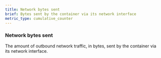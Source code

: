 ```yaml
---
title: Network bytes sent
brief: Bytes sent by the container via its network interface
metric_type: cumulative_counter
---
```

### Network bytes sent

The amount of outbound network traffic, in bytes, sent by the container
via its network interface.

